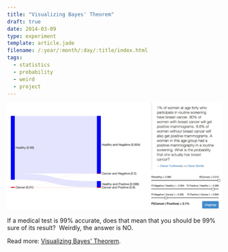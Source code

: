 ```yaml
---
title: "Visualizing Bayes' Theorem"
draft: true
date: 2014-03-09
type: experiment
template: article.jade
filename: /:year/:month/:day/:title/index.html
tags:
  - statistics
  - probability
  - weird
  - project
---
```


[![Screenshot of Conditional Probability Tool](/images/conditional-probability.jpg)][1]




If a medical test is 99% accurate, does that mean that you should be 99%
sure of its result?  Weirdly, the answer is NO.

Read more: [Visualizing Bayes' Theorem][1].


[1]:http://anandthakker.net/statsclass/#!/conditional
